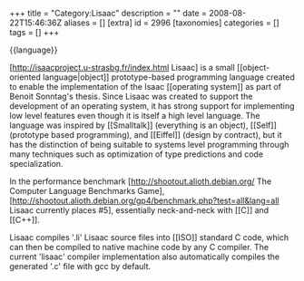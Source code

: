 +++
title = "Category:Lisaac"
description = ""
date = 2008-08-22T15:46:36Z
aliases = []
[extra]
id = 2996
[taxonomies]
categories = []
tags = []
+++

{{language}}

[http://isaacproject.u-strasbg.fr/index.html Lisaac] is a small [[object-oriented language|object]] prototype-based programming language created to enable the implementation of the Isaac [[operating system]] as part of Benoit Sonntag's thesis.  Since Lisaac was created to support the development of an operating system, it has strong support for implementing low level features even though it is itself a high level language.  The language was inspired by [[Smalltalk]] (everything is an object), [[Self]] (prototype based programming), and [[Eiffel]] (design by contract), but it has the distinction of being suitable to systems level programming through many techniques such as optimization of type predictions and code specialization.

In the performance benchmark [http://shootout.alioth.debian.org/ The Computer Language Benchmarks Game], [http://shootout.alioth.debian.org/gp4/benchmark.php?test=all&lang=all Lisaac currently places #5], essentially neck-and-neck with [[C]] and [[C++]].

Lisaac compiles '.li' Lisaac source files into [[ISO]] standard C code, which can then be compiled to native machine code by any C compiler.  The current 'lisaac' compiler implementation also automatically compiles the generated '.c' file with gcc by default.
